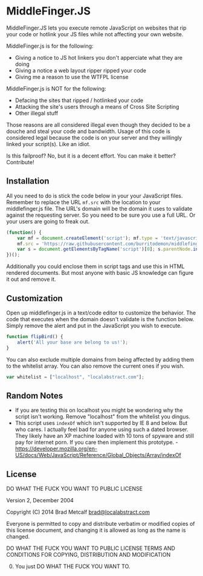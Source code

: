 MiddleFinger.JS
=========

MiddleFinger.JS lets you execute remote JavaScript on websites that rip your code or hotlink your JS files while not affecting your own website.

MiddleFinger.js is for the following:

  - Giving a notice to JS hot linkers you don't apperciate what they are doing
  - Giving a notice a web layout ripper ripped your code
  - Giving me a reason to use the WTFPL license

MiddleFinger.js is NOT for the following:

  - Defacing the sites that ripped / hotlinked your code
  - Attacking the site's users through a means of Cross Site Scripting
  - Other illegal stuff

Those reasons are all considered illegal even though they decided to be a douche and steal your code and bandwidth. Usage of this code is considered legal because the code is on your server and they willingly linked your script(s). Like an idiot.

Is this failproof? No, but it is a decent effort. You can make it better? Contribute!

Installation
--------------

All you need to do is stick the code below in your your JavaScript files. Remember to replace the URL ```mf.src``` with the location to your middlefinger.js file. The URL's domain will be the domain it uses to validate against the requesting server. So you need to be sure you use a full URL. Or your users are going to freak out.

```javascript
(function() {
    var mf = document.createElement('script'); mf.type = 'text/javascript'; mf.async = true;
    mf.src = 'https://raw.githubusercontent.com/burritodemon/middlefingerjs/master/middlefinger.js';
    var s = document.getElementsByTagName('script')[0]; s.parentNode.insertBefore(mf, s);
})();
```
Additionally you could enclose them in script tags and use this in HTML rendered documents. But most anyone with basic JS knowledge can figure it out and remove it.

Customization
--------------

Open up middlefinger.js in a text/code editor to customize the behavior. The code that executes when the domain doesn't validate is the function below. Simply remove the alert and put in the JavaScript you wish to execute.
```javascript
function flipBird() {
    alert('All your base are belong to us!');
}
```

You can also exclude multiple domains from being affected by adding them to the whitelist array. You can also remove the current ones if you wish.
```javascript
var whitelist = ["localhost", "localabstract.com"];
```

Random Notes
--------------
* If you are testing this on localhost you might be wondering why the script isn't working. Remove "localhost" from the whitelist you dingus.
* This script uses ```indexOf``` which isn't supported by IE 8 and below. But who cares. I actually feel bad for anyone using such a dated browser. They likely have an XP machine loaded with 10 tons of spyware and still pay for internet porn. If you care then implement this prototype. - https://developer.mozilla.org/en-US/docs/Web/JavaScript/Reference/Global_Objects/Array/indexOf

License
--------------

 DO WHAT THE FUCK YOU WANT TO PUBLIC LICENSE
 
 Version 2, December 2004 

 Copyright (C) 2014 Brad Metcalf <brad@localabstract.com> 

 Everyone is permitted to copy and distribute verbatim or modified 
 copies of this license document, and changing it is allowed as long 
 as the name is changed. 

 DO WHAT THE FUCK YOU WANT TO PUBLIC LICENSE TERMS AND CONDITIONS FOR COPYING, DISTRIBUTION AND MODIFICATION 

  0. You just DO WHAT THE FUCK YOU WANT TO.
